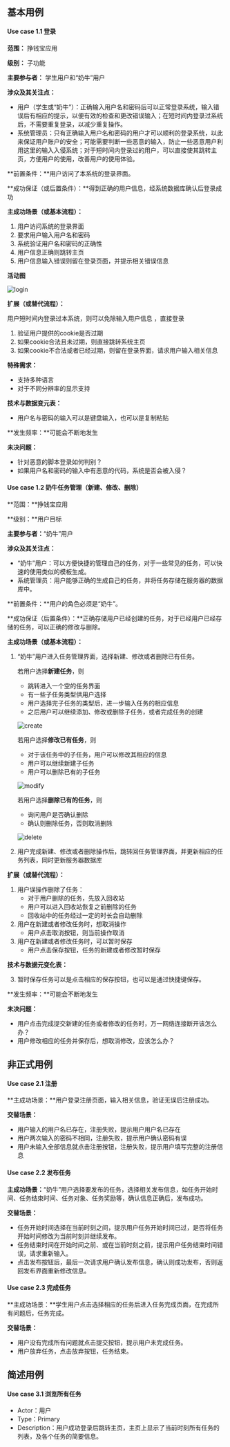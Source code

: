 ## 基本用例

#### Use case 1.1 登录

**范围：** 挣钱宝应用

**级别：** 子功能

**主要参与者：** 学生用户和“奶牛”用户

**涉众及其关注点：**

* 用户（学生或“奶牛”）：正确输入用户名和密码后可以正常登录系统，输入错误后有相应的提示，以便有效的检查和更改错误输入；在短时间内登录过系统后，不需要重复登录，以减少重复操作。
* 系统管理员：只有正确输入用户名和密码的用户才可以顺利的登录系统，以此来保证用户账户的安全；可能需要判断一些恶意的输入，防止一些恶意用户利用这里的输入入侵系统；对于短时间内登录过的用户，可以直接使其跳转主页，方便用户的使用，改善用户的使用体验。

**前置条件：**用户访问了本系统的登录界面。

**成功保证（或后置条件）：**得到正确的用户信息，经系统数据库确认后登录成功

**主成功场景（或基本流程）：**

1. 用户访问系统的登录界面
2. 要求用户输入用户名和密码
3. 系统验证用户名和密码的正确性
4. 用户信息正确则跳转主页
5. 用户信息输入错误则留在登录页面，并提示相关错误信息

**活动图**

![login](image/login.png)

**扩展（或替代流程）：**

用户短时间内登录过本系统，则可以免除输入用户信息 ，直接登录

1. 验证用户提供的cookie是否过期
2. 如果cookie合法且未过期，则直接跳转系统主页
3. 如果cookie不合法或者已经过期，则留在登录界面，请求用户输入相关信息

**特殊需求：**

* 支持多种语言
* 对于不同分辨率的显示支持

**技术与数据变元表：**

* 用户名与密码的输入可以是键盘输入，也可以是复制粘贴

**发生频率：**可能会不断地发生

**未决问题：**

* 针对恶意的脚本登录如何判别？
* 如果用户名和密码的输入中有恶意的代码，系统是否会被入侵？



#### Use case 1.2 奶牛任务管理（新建、修改、删除）

**范围：**挣钱宝应用

**级别：**用户目标

**主要参与者：**“奶牛”用户

**涉众及其关注点：**

* “奶牛”用户：可以方便快捷的管理自己的任务，对于一些常见的任务，可以快速的使用类似的模板生成。
* 系统管理员：用户能够正确的生成自己的任务，并将任务存储在服务器的数据库中。

**前置条件：**用户的角色必须是“奶牛”。

**成功保证（后置条件）：**正确存储用户已经创建的任务，对于已经用户已经存储的任务，可以正确的修改与删除。

**主成功场景（或基本流程）：**

1. “奶牛”用户进入任务管理界面，选择新建、修改或者删除已有任务。

   若用户选择**新建任务**，则

   * 跳转进入一个空的任务界面
   * 有一些子任务类型供用户选择
   * 用户选择完子任务的类型后，进一步输入任务的相应信息
   * 之后用户可以继续添加、修改或删除子任务，或者完成任务的创建
   
   ![create](image/create_item.png)

   若用户选择**修改已有任务**，则

   * 对于该任务中的子任务，用户可以修改其相应的信息
   * 用户可以继续新建子任务
   * 用户可以删除已有的子任务
   
   ![modify](image/modify_item.png)

   若用户选择**删除已有的任务**，则

   * 询问用户是否确认删除
   * 确认则删除任务，否则取消删除
   
   ![delete](image/delete_item.png)

2. 用户完成新建、修改或者删除操作后，跳转回任务管理界面，并更新相应的任务列表，同时更新服务器数据库

**扩展（或替代流程）：**

1. 用户误操作删除了任务：
   * 对于用户删除的任务，先放入回收站
   * 用户可以进入回收站恢复之前删除的任务
   * 回收站中的任务经过一定的时长会自动删除
2. 用户在新建或者修改任务时，想取消操作
   * 用户点击取消按钮，则当前操作取消
3. 用户在新建或者修改任务时，可以暂时保存
   * 用户点击保存按钮，任务的新建或者修改暂时保存

**技术与数据元变化表：**

3. 暂时保存任务可以是点击相应的保存按钮，也可以是通过快捷键保存。

**发生频率：**可能会不断地发生

**未决问题：**

* 用户点击完成提交新建的任务或者修改的任务时，万一网络连接断开该怎么办？
* 用户修改相应的任务并保存后，想取消修改，应该怎么办？



## 非正式用例

#### Use case 2.1 注册

**主成功场景：**用户登录注册页面，输入相关信息，验证无误后注册成功。

**交替场景：**

* 用户输入的用户名已存在，注册失败，提示用户用户名已存在
* 用户两次输入的密码不相同，注册失败，提示用户确认密码有误
* 用户未输入全部信息就点击注册按钮，注册失败，提示用户填写完整的注册信息



#### Use case 2.2 发布任务

**主成功场景：**“奶牛”用户选择要发布的任务，选择相关发布信息，如任务开始时间、任务结束时间、任务对象、任务奖励等，确认信息正确后，发布成功。

**交替场景：**

* 任务开始时间选择在当前时刻之间，提示用户任务开始时间已过，是否将任务开始时间修改为当前时刻并继续发布。
* 任务结束时间在开始时间之前、或在当前时刻之前，提示用户任务结束时间错误，请求重新输入。
* 点击发布按钮后，最后一次请求用户确认发布信息，确认则成功发布，否则返回发布界面重新修改信息。



#### Use case 2.3 完成任务

**主成功场景：**学生用户点击选择相应的任务后进入任务完成页面，在完成所有问题后，任务完成。

**交替场景：**

* 用户没有完成所有问题就点击提交按钮，提示用户未完成任务。
* 用户放弃任务，点击放弃按钮，任务结束。



## 简述用例

#### Use case 3.1 浏览所有任务

* Actor：用户
* Type：Primary
* Description：用户成功登录后跳转主页，主页上显示了当前时刻所有任务的列表，及各个任务的简要信息。

